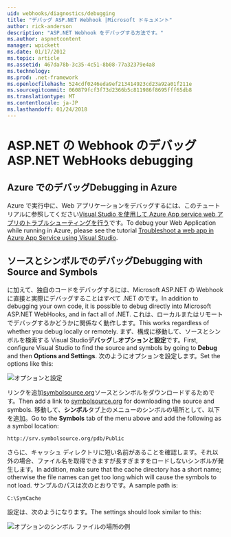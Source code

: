 ```yaml
---
uid: webhooks/diagnostics/debugging
title: "デバッグ ASP.NET Webhook |Microsoft ドキュメント"
author: rick-anderson
description: "ASP.NET Webhook をデバッグする方法です。"
ms.author: aspnetcontent
manager: wpickett
ms.date: 01/17/2012
ms.topic: article
ms.assetid: 467da78b-3c35-4c51-8b08-77a32379e4a8
ms.technology: 
ms.prod: .net-framework
ms.openlocfilehash: 524cdf0246eda9ef213414923cd23a92a01f211e
ms.sourcegitcommit: 060879fcf3f73d2366b5c811986f8695fff65db8
ms.translationtype: MT
ms.contentlocale: ja-JP
ms.lasthandoff: 01/24/2018
---
```

# <a name="aspnet-webhooks-debugging"></a><span data-ttu-id="721da-103">ASP.NET の Webhook のデバッグ</span><span class="sxs-lookup"><span data-stu-id="721da-103">ASP.NET WebHooks debugging</span></span>  

## <a name="debugging-in-azure"></a><span data-ttu-id="721da-104">Azure でのデバッグ</span><span class="sxs-lookup"><span data-stu-id="721da-104">Debugging in Azure</span></span>

<span data-ttu-id="721da-105">Azure で実行中に、Web アプリケーションをデバッグするには、このチュートリアルに参照してください[Visual Studio を使用して Azure App service web アプリのトラブルシューティングを行う](https://azure.microsoft.com/documentation/articles/web-sites-dotnet-troubleshoot-visual-studio/#webserverlogs)です。</span><span class="sxs-lookup"><span data-stu-id="721da-105">To debug your Web Application while running in Azure, please see the tutorial [Troubleshoot a web app in Azure App Service using Visual Studio](https://azure.microsoft.com/documentation/articles/web-sites-dotnet-troubleshoot-visual-studio/#webserverlogs).</span></span>

## <a name="debugging-with-source-and-symbols"></a><span data-ttu-id="721da-106">ソースとシンボルでのデバッグ</span><span class="sxs-lookup"><span data-stu-id="721da-106">Debugging with Source and Symbols</span></span>

<span data-ttu-id="721da-107">に加えて、独自のコードをデバッグするには、Microsoft ASP.NET の Webhook に直接と実際にデバッグすることはすべて .NET のです。</span><span class="sxs-lookup"><span data-stu-id="721da-107">In addition to debugging your own code, it is possible to debug directly into Microsoft ASP.NET WebHooks, and in fact all of .NET.</span></span> <span data-ttu-id="721da-108">これは、ローカルまたはリモートでデバッグするかどうかに関係なく動作します。</span><span class="sxs-lookup"><span data-stu-id="721da-108">This works regardless of whether you debug locally or remotely.</span></span> <span data-ttu-id="721da-109">まず、構成に移動して、ソースとシンボルを検索する Visual Studio**デバッグ**し**オプションと設定**です。</span><span class="sxs-lookup"><span data-stu-id="721da-109">First, configure Visual Studio to find the source and symbols by going to **Debug** and then **Options and Settings**.</span></span> <span data-ttu-id="721da-110">次のようにオプションを設定します。</span><span class="sxs-lookup"><span data-stu-id="721da-110">Set the options like this:</span></span>

![オプションと設定](_static/SourceSymbols.png)

<span data-ttu-id="721da-112">リンクを追加[symbolsource.org](http://symbolsource.org)ソースとシンボルをダウンロードするためです。</span><span class="sxs-lookup"><span data-stu-id="721da-112">Then add a link to [symbolsource.org](http://symbolsource.org) for downloading the source and symbols.</span></span> <span data-ttu-id="721da-113">移動して、**シンボル**タブ上のメニューのシンボルの場所として、以下を追加。</span><span class="sxs-lookup"><span data-stu-id="721da-113">Go to the **Symbols** tab of the menu above and add the following as a symbol location:</span></span>

```
http://srv.symbolsource.org/pdb/Public
```

<span data-ttu-id="721da-114">さらに、キャッシュ ディレクトリに短い名前があることを確認します。それ以外の場合、ファイル名を取得できますが長すぎますをロードしないシンボルが発生します。</span><span class="sxs-lookup"><span data-stu-id="721da-114">In addition, make sure that the cache directory has a short name; otherwise the file names can get too long which will cause the symbols to not load.</span></span> <span data-ttu-id="721da-115">サンプルのパスは次のとおりです。</span><span class="sxs-lookup"><span data-stu-id="721da-115">A sample path is:</span></span>

```
C:\SymCache
```

<span data-ttu-id="721da-116">設定は、次のようになります。</span><span class="sxs-lookup"><span data-stu-id="721da-116">The settings should look similar to this:</span></span>

![オプションのシンボル ファイルの場所の例](_static/SymSource.png)
